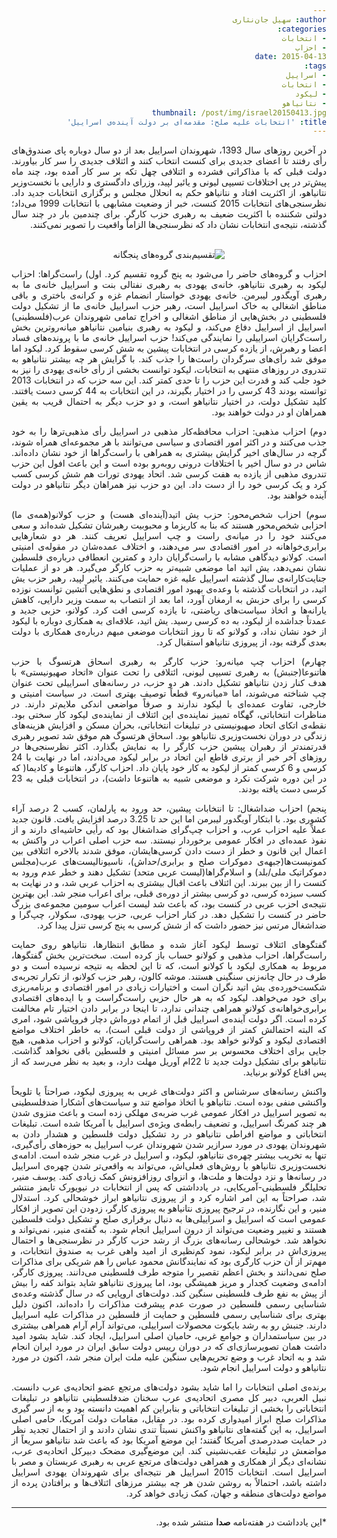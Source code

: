 ```yaml
---
author: سهیل جان‌نثاری
categories:
- انتخابات
- احزاب
date: 2015-04-13
tags:
- اسراییل 
- انتخابات
- لیکود
- نتانیاهو
thumbnail: /post/img/israel20150413.jpg
title: 'انتخابات علیه صلح: مقدمه‌ای بر دولت آینده‌ی اسراییل'
---
```


<body dir=rtl align="justify">
در آخرین روزهای سال 1393، شهروندان اسراییل بعد از دو سال دوباره پای صندوق‌های رأی رفتند تا اعضای جدیدی برای کنست انتخاب کنند و ائتلاف جدیدی را سر کار بیاورند. دولت قبلی که با مذاکراتی فشرده و ائتلافی چهل تکه بر سر کار آمده بود، چند ماه پیش‌تر در پی اختلافات تسیپی لیونی و یائیر لپید، وزرای دادگستری و دارایی با نخست‌وزیر نتانیاهو، از اکثریت افتاد و نتانیاهو حکم به انحلال مجلس و برگزاری انتخابات جدید داد. نظرسنجی‌های انتخابات 2015 کنست، خبر از وضعیت مشابهی با انتخابات 1999 می‌داد؛ دولتی شکننده با اکثریت ضعیف به رهبری حزب کارگر. برای چندمین بار در چند سال گذشته، نتیجه‌ی انتخابات نشان داد که نظرسنجی‌ها الزاماً واقعیت را تصویر نمی‌کنند.
</br>
</br>
<figure align=center>
<img src="/post/img/israel20150413.jpg"  alt="تقسیم‌بندی گروه‌های پنجگانه">
</figure>
احزاب و گروه‌های حاضر را می‌شود به پنج گروه تقسیم کرد.
اول) راست‌گراها: احزاب لیکود به رهبری نتانیاهو، خانه‌ی یهودی به رهبری نفتالی بنت و اسراییل خانه‌ی ما به رهبری آویگدور لیبرمن. خانه‌ی یهودی خواستار انضمام غزه و کرانه‌ی باختری و باقی مناطق اشغالی به خاک اسراییل است، رهبر حزب اسراییل خانه‌ی ما از تشکیل دولت فلسطینی در بخش‌هایی از مناطق اشغالی و اخراج تمامی شهروندان عرب(فلسطینی) اسراییل از اسراییل دفاع می‌کند، و لیکود به رهبری بنیامین نتانیاهو میانه‌روترین بخش راست‌گرایان اسراییلی را نمایندگی می‌کند! حزب اسراییل خانه‌ی ما با پرونده‌های فساد اعضا و رهبرش، از یازده کرسی در انتخابات پیشین به شش کرسی سقوط کرد. لیکود اما موفق شد رأی‌های سرگردان راست‌ها را جذب کند. با گرایش هر چه بیشتر نتانیاهو به تندروی در روزهای منتهی به انتخابات، لیکود توانست بخشی از رأی خانه‌ی یهودی را نیز به خود جلب کند و قدرت این حزب را تا حدی کمتر کند. این سه حزب که در انتخابات 2013 توانسته بودند 43 کرسی را در اختیار بگیرند، در این انتخابات به 44 کرسی دست یافتند. کلید تشکیل دولت، در اختیار نتانیاهو است، و دو حزب دیگر به احتمال قریب به یقین همراهان او در دولت خواهند بود.

دوم) احزاب مذهبی: احزاب محافظه‌کار مذهبی در اسراییل رأی مذهبی‌ترها را به خود جذب می‌کنند و در اکثر امور اقتصادی و سیاسی می‌توانند با هر مجموعه‌ای همراه شوند، گرچه در سال‌های اخیر گرایش بیشتری به همراهی با راست‌گراها از خود نشان داده‌اند. شاس در دو سال اخیر با اختلافات درونی روبه‌رو بوده است و این باعث افول این حزب تندروی مذهبی از یازده به هفت کرسی شد. اتحاد یهودی تورات هم شش کرسی کسب کرد و یک کرسی خود را از دست داد. این دو حزب نیز همراهان دیگر نتانیاهو در دولت آینده خواهند بود.

سوم) احزاب شخص‌محور: حزب یش اتید(آینده‌ای هست) و حزب کولانو(همه‌ی ما) احزابی شخص‌محور هستند که بنا به کاریزما و محبوبیت رهبرشان تشکیل شده‌اند و سعی می‌کنند خود را در میانه‌ی راست و چپ اسراییل تعریف کنند. هر دو شعارهایی برابری‌خواهانه در امور اقتصادی سر می‌دهند، و اختلاف عمده‌شان در مقوله‌ی امنیتی است. کولانو دیدگاهی مشابه با راست‌گرایان دارد و کمترین انعطافی درباره‌ی فلسطین نشان نمی‌دهد، یش اتید اما موضعی شبیه‌تر به حزب کارگر می‌گیرد. هر دو از عملیات جنایت‌کارانه‌ی سال گذشته اسراییل علیه غزه حمایت می‌کنند. یائیر لپید، رهبر حزب یش اتید، در انتخابات گذشته با وعده‌ی بهبود امور اقتصادی و نطق‌هایی آتشین توانست نوزده کرسی را برای حزبش به ارمغان آورد، اما بعد از انتصاب به سمت وزیر دارایی، کاهش یارانه‌ها و اتخاذ سیاست‌های ریاضتی، تا یازده کرسی افت کرد. کولانو، حزبی جدید و عمدتاً جداشده از لیکود، به ده کرسی رسید. یش اتید، علاقه‌ای به همکاری دوباره با لیکود از خود نشان نداد، و کولانو که تا روز انتخابات موضعی مبهم درباره‌ی همکاری با دولت بعدی گرفته بود، از پیروزی نتانیاهو استقبال کرد.

چهارم) احزاب چپ میانه‌رو: حزب کارگر به رهبری اسحاق هرتسوگ با حزب هاتنوعا(جنبش) به رهبری تسیپی لیونی، ائتلافی را تحت عنوان «اتحاد صهیونیستی» با هدف کنار زدن نتانیاهو تشکیل دادند. هر دو حزب، در رسانه‌های اسراییلی تحت عنوان چپ شناخته می‌شوند، اما «میانه‌رو» قطعاً توصیف بهتری است. در سیاست امنیتی و خارجی، تفاوت عمده‌ای با لیکود ندارند و صرفاً مواضعی اندکی ملایم‌تر دارند. در مناظرات انتخاباتی، گهگاه تمییز نماینده‌ی این ائتلاف از نماینده‌ی لیکود کار سختی بود. نقطه‌ی اتکای اتحاد صهیونیستی در تبلیغات انتخاباتی، بحران مسکن و افزایش هزینه‌های زندگی در دوران نخست‌وزیری نتانیاهو بود. اسحاق هرتسوگ هم موفق شد تصویر رهبری قدرتمندتر از رهبران پیشین حزب کارگر را به نمایش بگذارد. اکثر نظرسنجی‌ها در روزهای آخر خبر از برتری قاطع این اتحاد در برابر لیکود می‌دادند، اما در نهایت با 24 کرسی و 6 کرسی کمتر از لیکود به کار خود پایان داد. احزاب کارگر، هاتنوعا و کادیما( که در این دوره شرکت نکرد و موضعی شبیه به هاتنوعا داشت)، در انتخابات قبلی به 23 کرسی دست یافته بودند.

پنجم) احزاب ضداشغال: تا انتخابات پیشین، حد ورود به پارلمان، کسب 2 درصد آراء کشوری بود. با ابتکار آویگدور لیبرمن اما این حد تا 3.25 درصد افزایش یافت. قانون جدید عملاً علیه احزاب عرب، و احزاب چپ‌گرای ضداشغال بود که رأیی حاشیه‌ای دارند و از نفوذ عمده‌ای در افکار عمومی برخوردار نیستند. سه حزب اصلی اعراب در واکنش به اعمال این قانون و خطر از دست دادن کرسی‌هایشان، موفق شدند بالاخره ائتلافی بین کمونیست‌ها(جبهه‌ی دموکرات صلح و برابری/حداش)، ناسیونالیست‌های عرب(مجلس دموکراتیک ملی/بلد) و اسلام‌گراها(لیست عربی متحد) تشکیل دهند و خطر عدم ورود به کنست را از بین ببرند. این ائتلاف باعث اقبال بیشتری به احزاب عربی شد، و در نهایت به کسب سیزده کرسی، دو کرسی بیشتر از دوره‌ی قبلی، برای اعراب منجر شد. این بهترین نتیجه‌ی احزب عربی در کنست بود، که باعث شد لیست اعراب سومین مجموعه‌ی بزرگ حاضر در کنست را تشکیل دهد. در کنار احزاب عربی، حزب یهودی، سکولار، چپ‌گرا و ضداشغال مرتس نیز حضور داشت که از شش کرسی به پنج کرسی تنزل پیدا کرد.

گفتگوهای ائتلاف توسط لیکود آغاز شده و مطابق انتظارها، نتانیاهو روی حمایت راست‌گراها، احزاب مذهبی و کولانو حساب باز کرده است. سخت‌ترین بخش گفتگوها، مربوط به همکاری لیکود با کولانو است، که تا این لحظه به نتیجه نرسیده است و دو طرف در حال چانه‌زنی سنگینی هستند. موشه کالون، رهبر حزب کولانو، از تکرار تجربه‌ی شکست‌خورده‌ی یش اتید نگران است و اختیارات زیادی در امور اقتصادی و برنامه‌ریزی برای خود می‌خواهد. لیکود که به هر حال حزبی راست‌گراست و با ایده‌های اقتصادی برابری‌خواهانه‌ی کولانو همراهی چندانی ندارد، تا اینجا در برابر دادن اختیار تام مخالفت کرده است. اگر دولت آینده‌ی اسراییل قبل از اتمام دوره‌اش دچار فروپاشی شود، امری که البته احتمالش کمتر از فروپاشی از دولت قبلی است)، به خاطر اختلاف مواضع اقتصادی لیکود و کولانو خواهد بود. همراهی راست‌گرایان، کولانو و احزاب مذهبی، هیچ جایی برای اختلاف محسوس بر سر مسائل امنیتی و فلسطین باقی نخواهد گذاشت. نتانیاهو برای تشکیل دولت جدید تا 22ام آوریل مهلت دارد، و بعید به نظر می‌رسد که از پس اقناع کولانو برنیاید.

واکنش رسانه‌های سرشناس و اکثر دولت‌های غربی به پیروزی لیکود، صراحتاً یا تلویحاً واکنشی منفی بوده است. نتانیاهو با اتخاذ مواضع تند و سیاست‌های آشکارا ضدفلسطینی به تصویر اسراییل در افکار عمومی غرب ضربه‌ی مهلکی زده است و باعث منزوی شدن هر چند کمرنگ اسراییل، و تضعیف رابطه‌ی ویژه‌ی اسراییل با آمریکا شده است. تبلیغات انتخاباتی و مواضع افراطی نتانیاهو در رد تشکیل دولت فلسطین و هشدار دادن به شهروندان یهودی در مورد سرازیر شدن شهروندان عرب اسراییل به حوزه‌های رأی‌گیری، تنها به تخریب بیشتر چهره‌ی نتانیاهو، لیکود، و اسراییل در غرب منجر شده است. ادامه‌ی نخست‌وزیری نتانیاهو با روش‌های فعلی‌اش، می‌تواند به واقعی‌تر شدن چهره‌ی اسراییل در رسانه‌ها و نزد دولت‌ها و ملت‌ها، و انزوای روزافزونش کمک زیادی کند. یوسف منیر، تحلیلگر فلسطینی-آمریکایی، در یادداشتی که پس از انتخابات در نیویورک تایمز منتشر شد، صراحتاً به این امر اشاره کرد و از پیروزی نتانیاهو ابراز خوشحالی کرد. استدلال منیر، و این نگارنده، در ترجیح پیروزی نتانیاهو به پیروزی کارگر، زدودن این تصویر از افکار عمومی است که اسراییل و اسراییلی‌ها به دنبال برقراری صلح و تشکیل دولت فلسطین هستند و تغییر وضعیت می‌تواند از درون اسراییل انجام شود. به گفته‌ی منیر، نمی‌تواند و نخواهد شد. خوشحالی رسانه‌های بزرگ از رشد حزب کارگر در نظرسنجی‌ها و احتمال پیروزی‌اش در برابر لیکود، نمود کم‌نظیری از امید واهی غرب به صندوق انتخابات، و مهم‌تر از آن حزب کارگری بود که نمایندگانش محمود عباس را هم شریکی برای مذاکرات صلح نمی‌دانند و بخش اعظم تقصیر را متوجه طرف فلسطینی می‌دانند. پیروزی کارگر، ادامه‌ی وضعیت کجدار و مریز همیشگی بود، اما پیروزی نتانیاهو شاید بتواند کفه را بیش از پیش به نفع طرف فلسطینی سنگین کند. دولت‌های اروپایی که در سال گذشته وعده‌ی شناسایی رسمی فلسطین در صورت عدم پیشرفت مذاکرات را داده‌اند، اکنون دلیل بهتری برای شناسایی رسمی فلسطین و حمایت از فلسطین در مذاکرات علیه اسراییل دارند. جنبش رو به رشد بایکوت محصولات اسراییلی، می‌تواند آرام آرام همراهی بیشتری در بین سیاستمداران و جوامع غربی، حامیان اصلی اسراییل، ایجاد کند. شاید بشود امید داشت همان تصویرسازی‌ای که در دوران رییس دولت سابق ایران در مورد ایران انجام شد و به اتحاد غرب و وضع تحریم‌هایی سنگین علیه ملت ایران منجر شد، اکنون در مورد نتانیاهو و دولت اسراییل انجام شود.

برنده‌ی اصلی انتخابات را اما شاید بشود دولت‌های مرتجع عضو اتحادیه‌ی عرب دانست. نبیل العربی، دبیر کل مصری اتحادیه‌ی عرب سخنان ضدفلسطینی نتانیاهو در تبلیغات انتخاباتی را بخشی از تبلیغات انتخاباتی و بنابراین کم اهمیت دانسته بود و به از سر گیری مذاکرات صلح ابراز امیدواری کرده بود. در مقابل، مقامات دولت آمریکا، حامی اصلی اسراییل، به این گفته‌های نتانیاهو واکنش نسبتاً تندی نشان دادند و از احتمال تجدید نظر در حمایت صددرصدی آمریکا گفتند؛ این موضع آمریکا بود که باعث شد نتانیاهو سریعاً از مواضعش در تبلیغات عقب‌نشینی کند. این موضع‌گیری مضحک دبیرکل اتحادیه‌ی عرب، نشانه‌ای دیگر از همکاری و همراهی دولت‌های مرتجع عربی به رهبری عربستان و مصر با اسراییل است. انتخابات 2015 اسراییل هر نتیجه‌ای برای شهروندان یهودی اسراییل داشته باشد، احتمالاً به روشن شدن هر چه بیشتر مرزهای ائتلاف‌ها و برافتادن پرده از مواضع دولت‌های منطقه و جهان، کمک زیادی خواهد کرد.

</body>
<hr>

*این یادداشت در هفته‌نامه **صدا** منتشر شده بود.